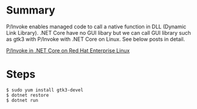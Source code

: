 # Summary
P/Invoke enables managed code to call a native function in DLL (Dynamic Link Library). .NET Core have no GUI libary but we can call GUI library such as gtk3 with P/Invoke with .NET Core on Linux. See below posts in detail.

[P/Invoke in .NET Core on Red Hat Enterprise Linux](http://developers.redhat.com/blog/2016/09/14/pinvoke-in-net-core-rhel/)

# Steps
```
$ sudo yum install gtk3-devel
$ dotnet restore
$ dotnet run
```
